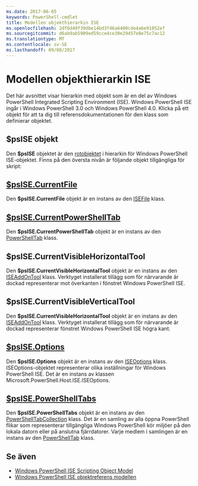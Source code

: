 ```yaml
---
ms.date: 2017-06-05
keywords: PowerShell-cmdlet
title: Modellen objekthierarkin ISE
ms.openlocfilehash: 2df6d40f39dbe14bd3f46a6400cde4a6e91052ef
ms.sourcegitcommit: d6ab9ab5909ed59cce4ce30e29457e0e75c7ac12
ms.translationtype: MT
ms.contentlocale: sv-SE
ms.lasthandoff: 09/08/2017
---
```

# <a name="the-ise-object-model-hierarchy"></a>Modellen objekthierarkin ISE
Det här avsnittet visar hierarkin med objekt som är en del av Windows PowerShell Integrated Scripting Environment (ISE). Windows PowerShell ISE ingår i Windows PowerShell 3.0 och Windows PowerShell 4.0. Klicka på ett objekt för att ta dig till referensdokumentationen för den klass som definierar objektet.

## <a name="psise-object"></a>$psISE objekt

Den **$psISE** objektet är den [rotobjektet](The-ObjectModelRoot-Object.md) i hierarkin för Windows PowerShell ISE-objektet.
Finns på den översta nivån är följande objekt tillgängliga för skript:

## <a name="psisecurrentfilethe-isefile-objectmd"></a>[$psISE.CurrentFile](The-ISEFile-Object.md)

Den **$psISE.CurrentFile** objekt är en instans av den [ISEFile](The-ISEFile-Object.md) klass.

## <a name="psisecurrentpowershelltabthe-powershelltab-objectmd"></a>[$psISE.CurrentPowerShellTab](The-PowerShellTab-Object.md)

Den **$psISE.CurrentPowerShellTab** objekt är en instans av den [PowerShellTab](The-PowerShellTab-Object.md) klass.

## <a name="psisecurrentvisiblehorizontaltool"></a>$psISE.CurrentVisibleHorizontalTool

Den **$psISE.CurrentVisibleHorizontalTool** objekt är en instans av den [ISEAddOnTool](The-ISEAddOnTool-Object.md) klass.
Verktyget installerat tillägg som för närvarande är dockad representerar mot överkanten i fönstret Windows PowerShell ISE.

## <a name="psisecurrentvisibleverticaltool"></a>$psISE.CurrentVisibleVerticalTool

Den **$psISE.CurrentVisibleHorizontalTool** objekt är en instans av den [ISEAddOnTool](The-ISEAddOnTool-Object.md) klass.
Verktyget installerat tillägg som för närvarande är dockad representerar fönstret Windows PowerShell ISE högra kant.

## <a name="psiseoptionsthe-iseoptions-objectmd"></a>[$psISE.Options](The-ISEOptions-Object.md)

Den **$psISE.Options** objekt är en instans av den [ISEOptions](The-ISEOptions-Object.md) klass.
ISEOptions-objektet representerar olika inställningar för Windows PowerShell ISE.
Det är en instans av klassen Microsoft.PowerShell.Host.ISE.ISEOptions.

## <a name="psisepowershelltabsthe-powershelltabcollection-objectmd"></a>[$psISE.PowerShellTabs](The-PowerShellTabCollection-Object.md)

Den **$psISE.PowerShellTabs** objekt är en instans av den [PowerShellTabCollection](The-PowerShellTabCollection-Object.md) klass.
Det är en samling av alla öppna PowerShell flikar som representerar tillgängliga Windows PowerShell kör miljöer på den lokala datorn eller på anslutna fjärrdatorer. Varje medlem i samlingen är en instans av den [PowerShellTab](The-PowerShellTab-Object.md) klass.

## <a name="see-also"></a>Se även
- [Windows PowerShell ISE Scripting Object Model](The-Windows-PowerShell-ISE-Scripting-Object-Model.md)
- [Windows PowerShell ISE objektreferens modellen](Windows-PowerShell-ISE-Object-Model-Reference.md)
